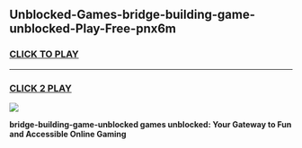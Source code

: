 
## Unblocked-Games-bridge-building-game-unblocked-Play-Free-pnx6m
<h3>
<a href="https://premium76.site?title=bridge-building-game-unblocked&ref=20A">CLICK TO PLAY</a></h3>
<hr>

<h3>
<a href="https://premium76.site?title=bridge-building-game-unblocked&ref=20A">CLICK 2 PLAY</a>
  
</h3>

<a href="https://premium76.site?title=bridge-building-game-unblocked&ref=20A"><img src="https://clearcache.store/games.png"></a>


**bridge-building-game-unblocked games unblocked: Your Gateway to Fun and Accessible Online Gaming**
